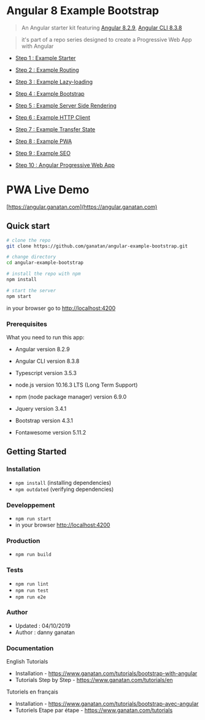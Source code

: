 # Angular 8 Example Bootstrap

> An Angular starter kit featuring [Angular 8.2.9](https://angular.io), [Angular CLI 8.3.8](https://cli.angular.io/)

> it's part of a repo series designed to create a Progressive Web App with Angular

* [Step 1 : Example Starter](https://github.com/ganatan/angular-example-starter)
* [Step 2 : Example Routing](https://github.com/ganatan/angular-example-routing)
* [Step 3 : Example Lazy-loading](https://github.com/ganatan/angular-example-lazy-loading)
* [Step 4 : Example Bootstrap](https://github.com/ganatan/angular-example-bootstrap)
* [Step 5 : Example Server Side Rendering](https://github.com/ganatan/angular-example-ssr)
* [Step 6 : Example HTTP Client](https://github.com/ganatan/angular-example-httpclient)
* [Step 7 : Example Transfer State](https://github.com/ganatan/angular-example-transferstate)
* [Step 8 : Example PWA](https://github.com/ganatan/angular-example-pwa)
* [Step 9 : Example SEO](https://github.com/ganatan/angular-example-seo)

* [Step 10 : Angular Progressive Web App](https://github.com/ganatan/angular8-pwa)

# PWA Live Demo
[https://angular.ganatan.com](https://angular.ganatan.com)


## Quick start

```bash
# clone the repo
git clone https://github.com/ganatan/angular-example-bootstrap.git

# change directory
cd angular-example-bootstrap

# install the repo with npm
npm install

# start the server
npm start

```
in your browser go to [http://localhost:4200](http://localhost:4200) 

### Prerequisites
What you need to run this app:
* Angular version 8.2.9
* Angular CLI version 8.3.8
* Typescript version 3.5.3
* node.js version 10.16.3 LTS (Long Term Support)
* npm (node package manager) version 6.9.0

* Jquery version 3.4.1
* Bootstrap version 4.3.1
* Fontawesome version 5.11.2

## Getting Started


### Installation
* `npm install` (installing dependencies)
* `npm outdated` (verifying dependencies)

### Developpement
* `npm run start`
* in your browser [http://localhost:4200](http://localhost:4200) 

### Production 
* `npm run build`

### Tests
* `npm run lint`
* `npm run test`
* `npm run e2e`

### Author
* Updated : 04/10/2019
* Author  : danny ganatan

### Documentation

English Tutorials
- Installation - https://www.ganatan.com/tutorials/bootstrap-with-angular
- Tutorials Step by Step - https://www.ganatan.com/tutorials/en

Tutoriels en français
- Installation - https://www.ganatan.com/tutorials/bootstrap-avec-angular
- Tutoriels Etape par étape - https://www.ganatan.com/tutorials
